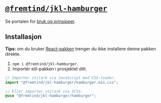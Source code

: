 # [`@fremtind/jkl-hamburger`](https://jokul.fremtind.no/komponenter/hamburger)

Se portalen for [bruk og prinsipper](https://jokul.fremtind.no/komponenter/hamburger).

## Installasjon

**Tips:** om du bruker [React-pakken](../hamburger-react/) trenger du ikke installere denne pakken direkte.

1. `npm i @fremtind/jkl-hamburger`.
2. Importér stil-pakken i prosjektet ditt.

```js
// Importer stilark via JavaScript med CSS-loader.
import "@fremtind/jkl-hamburger/hamburger.min.css";
```

```scss
// Eller importer stilark via SCSS.
@use "@fremtind/jkl-hamburger/hamburger";
```
